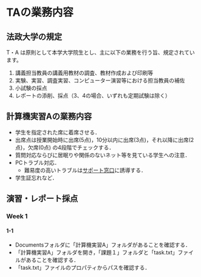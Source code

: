 # TAの業務内容

## 法政大学の規定
T・A は原則として本学大学院生とし、主に以下の業務を行う旨、規定されています。 
1. 講義担当教員の講義用教材の調査、教材作成および印刷等 
2. 実験、実習、調査実習、コンピューター演習等における担当教員の補佐 
3. 小試験の採点 
4. レポートの添削、採点（3、4の場合、いずれも定期試験は除く）

## 計算機実習Aの業務内容

- 学生を指定された席に着席させる．
- 出席点は授業開始時に出席(5点)，10分以内に出席(3点)，それ以降に出席(2点)，欠席(0点) の4段階でチェックする．
- 質問対応ならびに居眠りや関係のないネット等を見ている学生への注意．
- PCトラブル対応．
  - 難易度の高いトラブルは[サポート窓口](https://kedu2025.ws.hosei.ac.jp/support/support/)に誘導する．
- 学生証忘れなど．

## 演習・レポート採点

### Week 1

#### 1-1

- Documentsフォルダに「計算機実習A」フォルダがあることを確認する．
- 「計算機実習A」フォルダを開き，「課題１」フォルダと「task.txt」ファイルがあることを確認する．
- 「task.txt」ファイルのプロパティからパスを確認する．
